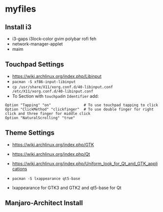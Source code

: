 # myfiles

## Install i3
* i3-gaps i3lock-color gvim polybar rofi feh
* network-manager-applet
* maim

## Touchpad Settings
* https://wiki.archlinux.org/index.php/Libinput
* `pacman -S xf86-input-libinput`
* `cp /usr/share/X11/xorg.conf.d/40-libinput.conf /etc/X11/xorg.conf.d/40-libinput.conf`
* To Section with `touchpad`in `Identifier` add:
```
Option "Tapping" "on"               # To use touchpad tapping to click
Option "ClickMethod" "clickfinger"  # To use double finger for right click and three finger for middle click
Option "NaturalScrolling" "true"
```

## Theme Settings
* https://wiki.archlinux.org/index.php/GTK
* https://wiki.archlinux.org/index.php/Qt
* https://wiki.archlinux.org/index.php/Uniform_look_for_Qt_and_GTK_applications

* `pacman -S lxappearance qt5-base`
* lxappearance for GTK3 and GTK2 and qt5-base for Qt


## Manjaro-Architect Install
